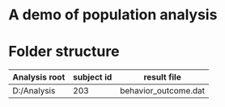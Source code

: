 # A demo of population analysis

# Folder structure
Analysis root| subject id | result file 
-------------|------------|--------------
D:/Analysis | 203 | behavior_outcome.dat





